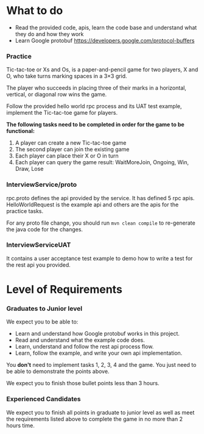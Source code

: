 # What to do

* Read the provided code, apis, learn the code base and understand what they do and how they work
* Learn Google protobuf https://developers.google.com/protocol-buffers

### Practice
Tic-tac-toe or Xs and Os, is a paper-and-pencil game for two players, X and O, who take turns marking spaces in a 3×3 grid.

The player who succeeds in placing three of their marks in a horizontal, vertical, or diagonal row wins the game.

Follow the provided hello world rpc process and its UAT test example, implement the Tic-tac-toe game for players.

__The following tasks need to be completed in order for the game to be functional:__
1. A player can create a new Tic-tac-toe game
2. The second player can join the existing game
3. Each player can place their X or O in turn
4. Each player can query the game result: WaitMoreJoin, Ongoing, Win, Draw, Lose


### InterviewService/proto
rpc.proto defines the api provided by the service. It has defined 5 rpc apis. HelloWorldRequest is the example api and others are the apis for the practice tasks.

For any proto file change, you should run `mvn clean compile` to re-generate the java code for the changes.
  
### InterviewServiceUAT
It contains a user acceptance test example to demo how to write a test for the rest api you provided.

# Level of Requirements

### Graduates to Junior level
We expect you to be able to:
* Learn and understand how Google protobuf works in this project.
* Read and understand what the example code does.
* Learn, understand and follow the rest api process flow.
* Learn, follow the example, and write your own api implementation.

You **don't** need to implement tasks 1, 2, 3, 4 and the game. You just need to be able to demonstrate the points above.

We expect you to finish those bullet points less than 3 hours.

### Experienced Candidates
We expect you to finish all points in graduate to junior level as well as meet the requirements listed above to complete the game in no more than 2 hours time.